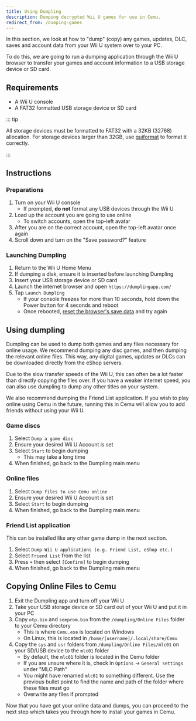 ```yaml
---
title: Using Dumpling
description: Dumping decrypted Wii U games for use in Cemu.
redirect_from: /dumping-games
---
```


In this section, we look at how to "dump" (copy) any games, updates, DLC, saves and account data from your Wii U system over to your PC.

To do this, we are going to run a dumping application through the Wii U browser to transfer your games and account information to a USB storage device or SD card.

## Requirements

- A Wii U console
- A FAT32 formatted USB storage device or SD card

::: tip

All storage devices must be formatted to FAT32 with a 32KB (32768) allocation. For storage devices larger than 32GB, use [guiformat](http://ridgecrop.co.uk/index.htm?guiformat.htm) to format it correctly.

:::

## Instructions

### Preparations

1. Turn on your Wii U console
    - If prompted, **do not** format any USB devices through the Wii U
1. Load up the account you are going to use online
    - To switch accounts, open the top-left avatar
1. After you are on the correct account, open the top-left avatar once again
1. Scroll down and turn on the "Save password?" feature

### Launching Dumpling

1. Return to the Wii U Home Menu
1. If dumping a disk, ensure it is inserted before launching Dumpling
1. Insert your USB storage device or SD card
1. Launch the internet browser and open `https://dumplingapp.com/`
1. Tap `Launch Dumpling`
    - If your console freezes for more than 10 seconds, hold down the Power button for 4 seconds and reboot
    - Once rebooted, [reset the browser's save data](https://en-americas-support.nintendo.com/app/answers/detail/a_id/1507/~/how-to-delete-the-internet-browser-history) and try again

## Using dumpling

Dumpling can be used to dump both games and any files necessary for online usage. We recommend dumping any disc games, and then dumping the relevant online files. This way, any digital games, updates or DLCs can be downloaded directly from the eShop servers.

Due to the slow transfer speeds of the Wii U, this can often be a lot faster than directly copying the files over. If you have a weaker internet speed, you can also use dumpling to dump any other titles on your system.

We also recommend dumping the Friend List application. If you wish to play online using Cemu in the future, running this in Cemu will allow you to add friends without using your Wii U.

### Game discs

1. Select `Dump a game disc`
1. Ensure your desired Wii U Account is set
1. Select `Start` to begin dumping
    - This may take a long time
1. When finished, go back to the Dumpling main menu

### Online files

1. Select `Dump files to use Cemu online`
1. Ensure your desired Wii U Account is set
1. Select `Start` to begin dumping
1. When finished, go back to the Dumpling main menu

### Friend List application

This can be installed like any other game dump in the next section.

1. Select `Dump Wii U applications (e.g. Friend List, eShop etc.)`
1. Select `Friend List` from the list 
1. Press `+` then select `[Confirm]` to begin dumping
1. When finished, go back to the Dumpling main menu

## Copying Online Files to Cemu

1. Exit the Dumpling app and turn off your Wii U
1. Take your USB storage device or SD card out of your Wii U and put it in your PC
1. Copy `otp.bin` and `seeprom.bin` from the `/dumpling/Online Files` folder to your Cemu directory
    - This is where `Cemu.exe` is located on Windows
    - On Linux, this is located in `/home/[username]/.local/share/Cemu`
1. Copy the `sys` and `usr` folders from `/dumpling/Online Files/mlc01` on your SD/USB device to the `mlc01` folder
    - By default, the `mlc01` folder is located in the Cemu folder
    - If you are unsure where it is, check in `Options` -> `General settings` under "MLC Path"
    -  You might have renamed `mlc01` to something different. Use the previous bullet point to find the name and path of the folder where these files must go
    - Overwrite any files if prompted

Now that you have got your online data and dumps, you can proceed to the next step which takes you through how to install your games in Cemu.
